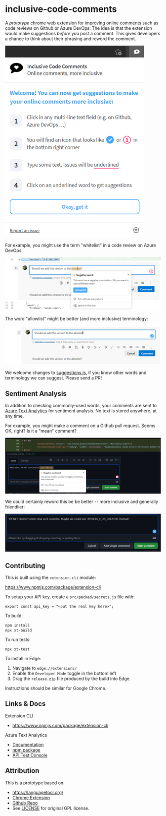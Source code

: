 # inclusive-code-comments

A *prototype* chrome web extension for improving online comments such
as code reviews on Github or Azure DevOps. The idea is that the
extension would make suggestions *before* you post a comment. This
gives developers a chance to think about their phrasing and reword the
comment.

![popup](docs/popup.png)

For example, you might use the term "whitelist" in a code review on
Azure DevOps:

![negative word](docs/negative-word.png)

The word "allowlist" might be better (and more inclusive) terminology:

![negative word fixed](docs/negative-word-fixed.png)

We welcome changes to [suggestions.js](src/packed/suggestions.js), if
you know other words and terminology we can suggest. Please send a PR!

## Sentiment Analysis

In addition to checking commonly-used words, your comments are sent to
[Azure Text Analytics][text-analytics] for sentiment analysis. No text
is stored anywhere, at any time.

For example, you might make a comment on a Github pull request. Seems
OK, right? Is it a "mean" comment?

![negative sentiment](docs/negative-sentiment.png)

We could certainly reword this be be better -- more inclusive and
generally friendlier:

![negative sentiment fixed](docs/negative-sentiment-fixed.png)

[text-analytics]: https://docs.microsoft.com/azure/cognitive-services/Text-Analytics/overview

## Contributing

This is built using the `extension-cli` module:

https://www.npmjs.com/package/extension-cli

To setup your API key, create a `src/packed/secrets.js` file with:

    export const api_key = "<put the real key here>";

To build:

    npm install
    npx xt-build

To run tests:

    npx xt-test

To install in Edge:

1. Navigate to `edge://extensions/`
1. Enable the `Developer Mode` toggle in the bottom left
1. Drag the `release.zip` file produced by the build into Edge.

Instructions should be similar for Google Chrome.

## Links & Docs

Extension CLI

* https://www.npmjs.com/package/extension-cli

Azure Text Analytics

* [Documentation][text-analytics]
* [npm package](https://www.npmjs.com/package/@azure/ai-text-analytics/v/5.1.0)
* [API Test Console](https://westus.dev.cognitive.microsoft.com/docs/services/TextAnalytics-v3-1/operations/Sentiment/console)

## Attribution

This is a prototype based on:

* https://languagetool.org/
* [Chrome Extension](https://chrome.google.com/webstore/detail/grammar-and-spell-checker/oldceeleldhonbafppcapldpdifcinji)
* [Github Repo](https://github.com/languagetool-org/languagetool)
* See [LICENSE](LICENSE) for original GPL license.
